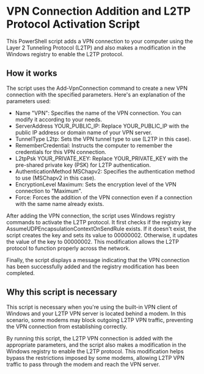 # VPN Connection Addition and L2TP Protocol Activation Script
This PowerShell script adds a VPN connection to your computer using the Layer 2 Tunneling Protocol (L2TP) and also makes a modification in the Windows registry to enable the L2TP protocol.

## How it works
The script uses the Add-VpnConnection command to create a new VPN connection with the specified parameters. Here's an explanation of the parameters used:

-  Name "VPN": Specifies the name of the VPN connection. You can modify it according to your needs.
-  ServerAddress YOUR_PUBLIC_IP: Replace YOUR_PUBLIC_IP with the public IP address or domain name of your VPN server.
-  TunnelType L2tp: Sets the VPN tunnel type to use (L2TP in this case).
-  RememberCredential: Instructs the computer to remember the credentials for this VPN connection.
-  L2tpPsk YOUR_PRIVATE_KEY: Replace YOUR_PRIVATE_KEY with the pre-shared private key (PSK) for L2TP authentication.
-  AuthenticationMethod MSChapv2: Specifies the authentication method to use (MSChapv2 in this case).
-  EncryptionLevel Maximum: Sets the encryption level of the VPN connection to "Maximum".
-  Force: Forces the addition of the VPN connection even if a connection with the same name already exists.

After adding the VPN connection, the script uses Windows registry commands to activate the L2TP protocol. It first checks if the registry key AssumeUDPEncapsulationContextOnSendRule exists.
If it doesn't exist, the script creates the key and sets its value to 00000002.
Otherwise, it updates the value of the key to 00000002.
This modification allows the L2TP protocol to function properly across the network.

Finally, the script displays a message indicating that the VPN connection has been successfully added and the registry modification has been completed.

## Why this script is necessary
This script is necessary when you're using the built-in VPN client of Windows and your L2TP VPN server is located behind a modem.
In this scenario, some modems may block outgoing L2TP VPN traffic, preventing the VPN connection from establishing correctly.

By running this script, the L2TP VPN connection is added with the appropriate parameters, and the script also makes a modification in the Windows registry to enable the L2TP protocol.
This modification helps bypass the restrictions imposed by some modems, allowing L2TP VPN traffic to pass through the modem and reach the VPN server.

